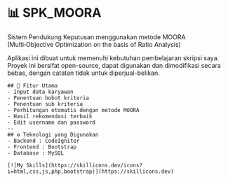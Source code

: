 # 📊 SPK_MOORA

Sistem Pendukung Keputusan menggunakan metode MOORA (Multi‑Objective Optimization on the basis of Ratio Analysis)

Aplikasi ini dibuat untuk memenuhi kebutuhan pembelajaran skripsi saya. Proyek ini bersifat open-source, dapat digunakan dan dimodifikasi secara bebas, dengan catatan tidak untuk diperjual-belikan.
```
## 📌 Fitur Utama
- Input data karyawan
- Penentuan bobot kriteria
- Penentuan sub kriteria
- Perhitungan otomatis dengan metode MOORA
- Hasil rekomendasi terbaik
- Edit username dan password
--
## ⚙️ Teknologi yang Digunakan
- Backend : CodeIgniter
- Frontend : Bootstrap
- Database : MySQL

[![My Skills](https://skillicons.dev/icons?i=html,css,js,php,bootstrap)](https://skillicons.dev)
